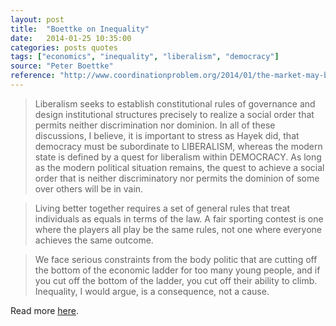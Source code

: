 ```yaml
---
layout: post
title:  "Boettke on Inequality"
date:   2014-01-25 10:35:00
categories: posts quotes
tags: ["economics", "inequality", "liberalism", "democracy"]
source: "Peter Boettke"
reference: "http://www.coordinationproblem.org/2014/01/the-market-may-be-color-blind-but-politics-isnt-race-class-and-economic-opportunity.html"
---
```


> Liberalism seeks to establish constitutional rules of governance and design institutional structures precisely to realize a social order that permits neither discrimination nor dominion.  In all of these discussions, I believe, it is important to stress as Hayek did, that democracy must be subordinate to LIBERALISM, whereas the modern state is defined by a quest for liberalism within DEMOCRACY.  As long as the modern political situation remains, the quest to achieve a social order that is neither discriminatory nor permits the dominion of some over others will be in vain.

> Living better together requires a set of general rules that treat individuals as equals in terms of the law.  A fair sporting contest is one where the players all play be the same rules, not one where everyone achieves the same outcome.

> We face serious constraints from the body politic that are cutting off the bottom of the economic ladder for too many young people, and if you cut off the bottom of the ladder, you cut off their ability to climb.  Inequality, I would argue, is a consequence, not a cause.

Read more [here]({{page.reference}}).